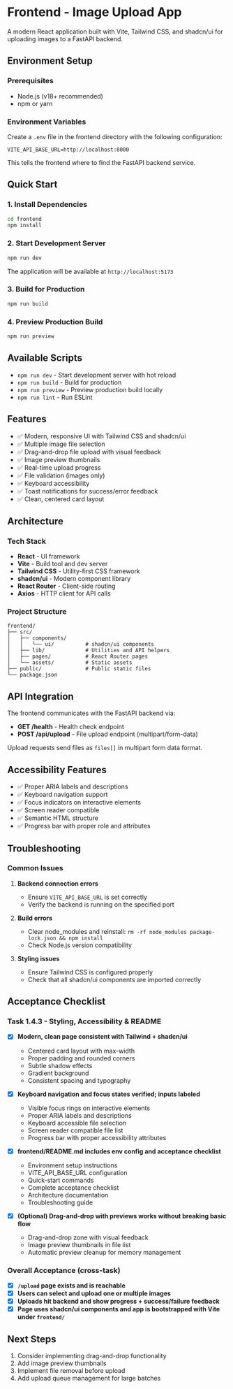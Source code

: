 # Frontend - Image Upload App

A modern React application built with Vite, Tailwind CSS, and shadcn/ui for uploading images to a FastAPI backend.

## Environment Setup

### Prerequisites

- Node.js (v18+ recommended)
- npm or yarn

### Environment Variables

Create a `.env` file in the frontend directory with the following configuration:

```env
VITE_API_BASE_URL=http://localhost:8000
```

This tells the frontend where to find the FastAPI backend service.

## Quick Start

### 1. Install Dependencies

```bash
cd frontend
npm install
```

### 2. Start Development Server

```bash
npm run dev
```

The application will be available at `http://localhost:5173`

### 3. Build for Production

```bash
npm run build
```

### 4. Preview Production Build

```bash
npm run preview
```

## Available Scripts

- `npm run dev` - Start development server with hot reload
- `npm run build` - Build for production
- `npm run preview` - Preview production build locally
- `npm run lint` - Run ESLint

## Features

- ✅ Modern, responsive UI with Tailwind CSS and shadcn/ui
- ✅ Multiple image file selection
- ✅ Drag-and-drop file upload with visual feedback
- ✅ Image preview thumbnails
- ✅ Real-time upload progress
- ✅ File validation (images only)
- ✅ Keyboard accessibility
- ✅ Toast notifications for success/error feedback
- ✅ Clean, centered card layout

## Architecture

### Tech Stack

- **React** - UI framework
- **Vite** - Build tool and dev server
- **Tailwind CSS** - Utility-first CSS framework
- **shadcn/ui** - Modern component library
- **React Router** - Client-side routing
- **Axios** - HTTP client for API calls

### Project Structure

```
frontend/
├── src/
│   ├── components/
│   │   └── ui/          # shadcn/ui components
│   ├── lib/             # Utilities and API helpers
│   ├── pages/           # React Router pages
│   └── assets/          # Static assets
├── public/              # Public static files
└── package.json
```

## API Integration

The frontend communicates with the FastAPI backend via:

- **GET /health** - Health check endpoint
- **POST /api/upload** - File upload endpoint (multipart/form-data)

Upload requests send files as `files[]` in multipart form data format.

## Accessibility Features

- ✅ Proper ARIA labels and descriptions
- ✅ Keyboard navigation support
- ✅ Focus indicators on interactive elements
- ✅ Screen reader compatible
- ✅ Semantic HTML structure
- ✅ Progress bar with proper role and attributes

## Troubleshooting

### Common Issues

1. **Backend connection errors**
   - Ensure `VITE_API_BASE_URL` is set correctly
   - Verify the backend is running on the specified port

2. **Build errors**
   - Clear node_modules and reinstall: `rm -rf node_modules package-lock.json && npm install`
   - Check Node.js version compatibility

3. **Styling issues**
   - Ensure Tailwind CSS is configured properly
   - Check that all shadcn/ui components are imported correctly

## Acceptance Checklist

### Task 1.4.3 - Styling, Accessibility & README

- [x] **Modern, clean page consistent with Tailwind + shadcn/ui**
  - Centered card layout with max-width
  - Proper padding and rounded corners
  - Subtle shadow effects
  - Gradient background
  - Consistent spacing and typography

- [x] **Keyboard navigation and focus states verified; inputs labeled**
  - Visible focus rings on interactive elements
  - Proper ARIA labels and descriptions
  - Keyboard accessible file selection
  - Screen reader compatible file list
  - Progress bar with proper accessibility attributes

- [x] **frontend/README.md includes env config and acceptance checklist**
  - Environment setup instructions
  - VITE_API_BASE_URL configuration
  - Quick-start commands
  - Complete acceptance checklist
  - Architecture documentation
  - Troubleshooting guide

- [x] **(Optional) Drag-and-drop with previews works without breaking basic flow**
  - Drag-and-drop zone with visual feedback
  - Image preview thumbnails in file list
  - Automatic preview cleanup for memory management

### Overall Acceptance (cross-task)

- [x] **`/upload` page exists and is reachable**
- [x] **Users can select and upload one or multiple images**
- [x] **Uploads hit backend and show progress + success/failure feedback**
- [x] **Page uses shadcn/ui components and app is bootstrapped with Vite under `frontend/`**

## Next Steps

1. Consider implementing drag-and-drop functionality
2. Add image preview thumbnails
3. Implement file removal before upload
4. Add upload queue management for large batches
